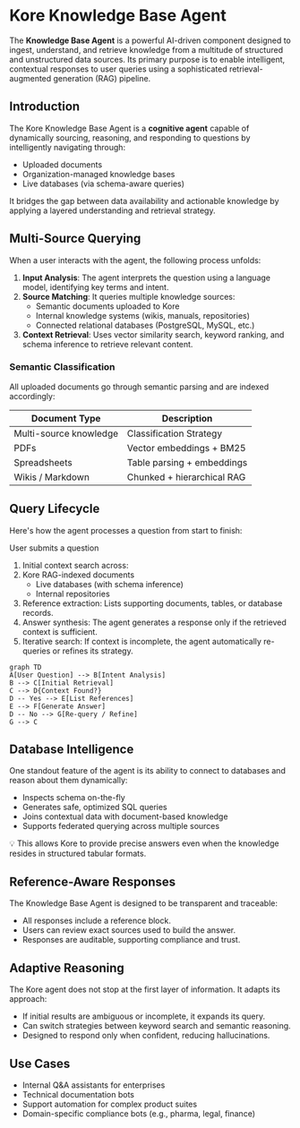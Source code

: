 # Kore Knowledge Base Agent

The **Knowledge Base Agent** is a powerful AI-driven component designed to ingest, understand, and retrieve knowledge from a multitude of structured and unstructured data sources. Its primary purpose is to enable intelligent, contextual responses to user queries using a sophisticated retrieval-augmented generation (RAG) pipeline.

## Introduction

The Kore Knowledge Base Agent is a **cognitive agent** capable of dynamically sourcing, reasoning, and responding to questions by intelligently navigating through:

- Uploaded documents
- Organization-managed knowledge bases
- Live databases (via schema-aware queries)

It bridges the gap between data availability and actionable knowledge by applying a layered understanding and retrieval strategy.

## Multi-Source Querying

When a user interacts with the agent, the following process unfolds:

1. **Input Analysis**: The agent interprets the question using a language model, identifying key terms and intent.
2. **Source Matching**: It queries multiple knowledge sources:
   - Semantic documents uploaded to Kore
   - Internal knowledge systems (wikis, manuals, repositories)
   - Connected relational databases (PostgreSQL, MySQL, etc.)
3. **Context Retrieval**: Uses vector similarity search, keyword ranking, and schema inference to retrieve relevant content.

### Semantic Classification

All uploaded documents go through semantic parsing and are indexed accordingly:

| Document Type              | Description                                       |
| -------------------------- | ------------------------------------------------- |
| Multi-source knowledge     | Classification Strategy                           |
| PDFs                       | Vector embeddings + BM25                          |
| Spreadsheets               | Table parsing + embeddings                        |
| Wikis / Markdown           | Chunked + hierarchical RAG                        |


## Query Lifecycle
Here's how the agent processes a question from start to finish:

User submits a question
1. Initial context search across:
2. Kore RAG-indexed documents
   - Live databases (with schema inference)
   - Internal repositories
3. Reference extraction: Lists supporting documents, tables, or database records.
4. Answer synthesis: The agent generates a response only if the retrieved context is sufficient.
5. Iterative search: If context is incomplete, the agent automatically re-queries or refines its strategy.

```mermaid
graph TD
A[User Question] --> B[Intent Analysis]
B --> C[Initial Retrieval]
C --> D{Context Found?}
D -- Yes --> E[List References]
E --> F[Generate Answer]
D -- No --> G[Re-query / Refine]
G --> C
```

## Database Intelligence
One standout feature of the agent is its ability to connect to databases and reason about them dynamically:
- Inspects schema on-the-fly
- Generates safe, optimized SQL queries
- Joins contextual data with document-based knowledge
- Supports federated querying across multiple sources

💡 This allows Kore to provide precise answers even when the knowledge resides in structured tabular formats.

## Reference-Aware Responses
The Knowledge Base Agent is designed to be transparent and traceable:
- All responses include a reference block.
- Users can review exact sources used to build the answer.
- Responses are auditable, supporting compliance and trust.

## Adaptive Reasoning
The Kore agent does not stop at the first layer of information. It adapts its approach:
- If initial results are ambiguous or incomplete, it expands its query.
- Can switch strategies between keyword search and semantic reasoning.
- Designed to respond only when confident, reducing hallucinations.

## Use Cases
- Internal Q&A assistants for enterprises
- Technical documentation bots
- Support automation for complex product suites
- Domain-specific compliance bots (e.g., pharma, legal, finance)